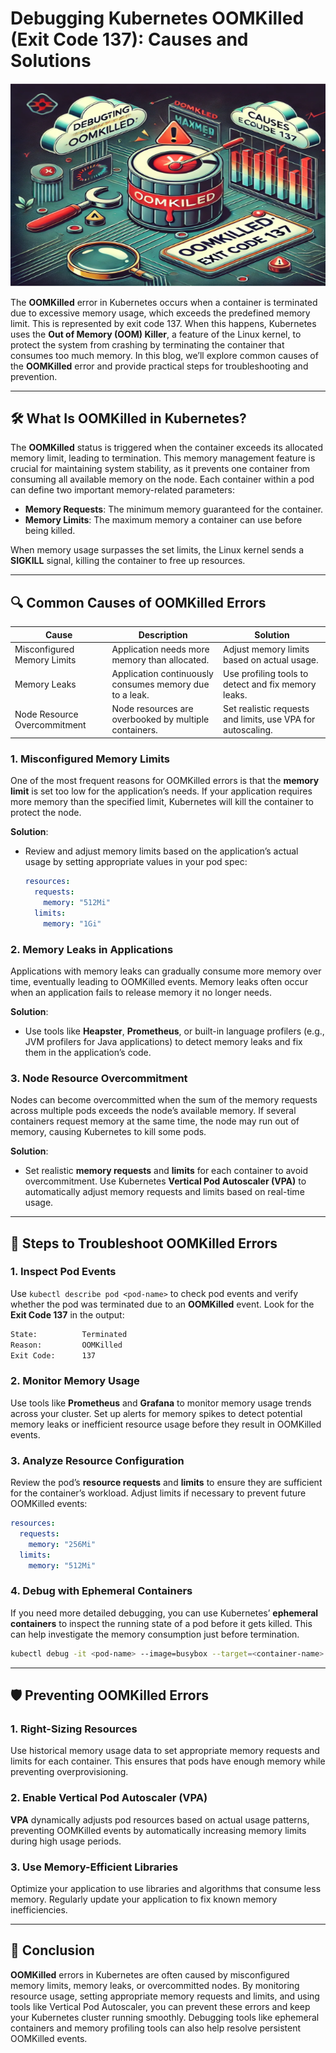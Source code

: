 
# **Debugging Kubernetes OOMKilled (Exit Code 137): Causes and Solutions**

![OOMKilled Kubernetes](https://github.com/AlertMend/AlertMend.io/blob/main/blogs/images/oomkilled.png?raw=true)

The **OOMKilled** error in Kubernetes occurs when a container is terminated due to excessive memory usage, which exceeds the predefined memory limit. This is represented by exit code 137. When this happens, Kubernetes uses the **Out of Memory (OOM) Killer**, a feature of the Linux kernel, to protect the system from crashing by terminating the container that consumes too much memory. In this blog, we’ll explore common causes of the **OOMKilled** error and provide practical steps for troubleshooting and prevention.

---

## 🛠️ **What Is OOMKilled in Kubernetes?**

The **OOMKilled** status is triggered when the container exceeds its allocated memory limit, leading to termination. This memory management feature is crucial for maintaining system stability, as it prevents one container from consuming all available memory on the node. Each container within a pod can define two important memory-related parameters:
- **Memory Requests**: The minimum memory guaranteed for the container.
- **Memory Limits**: The maximum memory a container can use before being killed.

When memory usage surpasses the set limits, the Linux kernel sends a **SIGKILL** signal, killing the container to free up resources.

---

## 🔍 **Common Causes of OOMKilled Errors**

| **Cause**                          | **Description**                                           | **Solution**                                               |
|------------------------------------|-----------------------------------------------------------|------------------------------------------------------------|
| Misconfigured Memory Limits        | Application needs more memory than allocated.              | Adjust memory limits based on actual usage.                 |
| Memory Leaks                       | Application continuously consumes memory due to a leak.    | Use profiling tools to detect and fix memory leaks.         |
| Node Resource Overcommitment       | Node resources are overbooked by multiple containers.       | Set realistic requests and limits, use VPA for autoscaling.  |

### 1. **Misconfigured Memory Limits**
One of the most frequent reasons for OOMKilled errors is that the **memory limit** is set too low for the application’s needs. If your application requires more memory than the specified limit, Kubernetes will kill the container to protect the node.

**Solution**:
- Review and adjust memory limits based on the application’s actual usage by setting appropriate values in your pod spec:
    ```yaml
    resources:
      requests:
        memory: "512Mi"
      limits:
        memory: "1Gi"
    ```

### 2. **Memory Leaks in Applications**
Applications with memory leaks can gradually consume more memory over time, eventually leading to OOMKilled events. Memory leaks often occur when an application fails to release memory it no longer needs.

**Solution**:
- Use tools like **Heapster**, **Prometheus**, or built-in language profilers (e.g., JVM profilers for Java applications) to detect memory leaks and fix them in the application’s code.

### 3. **Node Resource Overcommitment**
Nodes can become overcommitted when the sum of the memory requests across multiple pods exceeds the node’s available memory. If several containers request memory at the same time, the node may run out of memory, causing Kubernetes to kill some pods.

**Solution**:
- Set realistic **memory requests** and **limits** for each container to avoid overcommitment. Use Kubernetes **Vertical Pod Autoscaler (VPA)** to automatically adjust memory requests and limits based on real-time usage.

---

## 🚨 **Steps to Troubleshoot OOMKilled Errors**

### 1. **Inspect Pod Events**
Use `kubectl describe pod <pod-name>` to check pod events and verify whether the pod was terminated due to an **OOMKilled** event. Look for the **Exit Code 137** in the output:
```bash
State:          Terminated
Reason:         OOMKilled
Exit Code:      137
```

### 2. **Monitor Memory Usage**
Use tools like **Prometheus** and **Grafana** to monitor memory usage trends across your cluster. Set up alerts for memory spikes to detect potential memory leaks or inefficient resource usage before they result in OOMKilled events.

### 3. **Analyze Resource Configuration**
Review the pod’s **resource requests** and **limits** to ensure they are sufficient for the container’s workload. Adjust limits if necessary to prevent future OOMKilled events:
```yaml
resources:
  requests:
    memory: "256Mi"
  limits:
    memory: "512Mi"
```

### 4. **Debug with Ephemeral Containers**
If you need more detailed debugging, you can use Kubernetes’ **ephemeral containers** to inspect the running state of a pod before it gets killed. This can help investigate the memory consumption just before termination.
```bash
kubectl debug -it <pod-name> --image=busybox --target=<container-name>
```

---

## 🛡️ **Preventing OOMKilled Errors**

### 1. **Right-Sizing Resources**
Use historical memory usage data to set appropriate memory requests and limits for each container. This ensures that pods have enough memory while preventing overprovisioning.

### 2. **Enable Vertical Pod Autoscaler (VPA)**
**VPA** dynamically adjusts pod resources based on actual usage patterns, preventing OOMKilled events by automatically increasing memory limits during high usage periods.

### 3. **Use Memory-Efficient Libraries**
Optimize your application to use libraries and algorithms that consume less memory. Regularly update your application to fix known memory inefficiencies.

---

## 🚀 **Conclusion**

**OOMKilled** errors in Kubernetes are often caused by misconfigured memory limits, memory leaks, or overcommitted nodes. By monitoring resource usage, setting appropriate memory requests and limits, and using tools like Vertical Pod Autoscaler, you can prevent these errors and keep your Kubernetes cluster running smoothly. Debugging tools like ephemeral containers and memory profiling tools can also help resolve persistent OOMKilled events.



